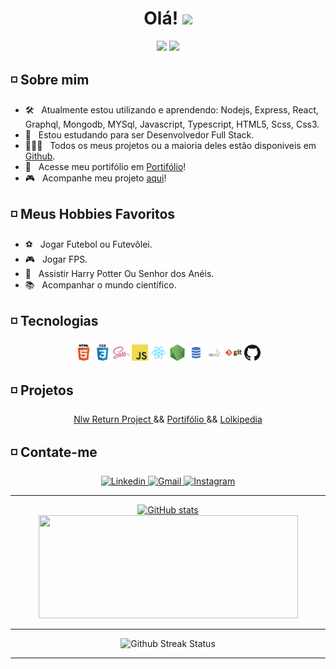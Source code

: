 <h1 align=center> Olá!
    <img src="https://raw.githubusercontent.com/kaueMarques/kaueMarques/master/hi.gif" width="30px">
</h1>

<div align=center>
    <img src="https://komarev.com/ghpvc/?username=Dants0&color=000000&style=flat-square&logo=github&labelColor=000000">
     <img src="https://img.shields.io/github/followers/Dants0?color=FEAF00&labelColor=000&style=flat-square&logo=github&label=Follow">
 </div>
 
## ◽ Sobre mim
- 🛠 &nbsp; Atualmente estou utilizando e aprendendo: Nodejs, Express, React, <br /> Graphql, Mongodb, MYSql, Javascript, Typescript, HTML5, Scss, Css3.
- 🚀 &nbsp; Estou estudando para ser Desenvolvedor Full Stack.
- 👨🏻‍💻 &nbsp; Todos os meus projetos ou a maioria deles estão disponiveis em [Github](https://github.com/Dants0?tab=repositories).
- 👾 &nbsp; Acesse meu portifólio em [Portifólio](https://dants0.github.io/portfolio-react/)!
- 🎮 &nbsp; Acompanhe meu projeto [aqui](https://lolkipedia.netlify.app)!

## ◽ Meus Hobbies Favoritos

- ⚽ &nbsp; Jogar Futebol ou Futevôlei.
- 🎮 &nbsp; Jogar FPS.
- 🍕 &nbsp; Assistir Harry Potter Ou Senhor dos Anéis.
- 📚 &nbsp; Acompanhar o mundo científico.


## ◽ Tecnologias

<div align="center">
<img alt="HTML5" width="26px" src="https://raw.githubusercontent.com/github/explore/80688e429a7d4ef2fca1e82350fe8e3517d3494d/topics/html/html.png" />
<img alt="CSS3" width="26px" src="https://raw.githubusercontent.com/github/explore/80688e429a7d4ef2fca1e82350fe8e3517d3494d/topics/css/css.png" />
<img alt="Sass" width="26px" src="https://raw.githubusercontent.com/github/explore/80688e429a7d4ef2fca1e82350fe8e3517d3494d/topics/sass/sass.png" />
<img alt="JavaScript" width="26px" src="https://raw.githubusercontent.com/github/explore/80688e429a7d4ef2fca1e82350fe8e3517d3494d/topics/javascript/javascript.png" />
<img alt="React" width="26px" src="https://raw.githubusercontent.com/github/explore/80688e429a7d4ef2fca1e82350fe8e3517d3494d/topics/react/react.png" />
<img alt="Node.js" width="26px" src="https://raw.githubusercontent.com/github/explore/80688e429a7d4ef2fca1e82350fe8e3517d3494d/topics/nodejs/nodejs.png"/>
<img alt="SQL" width="26px" src="https://raw.githubusercontent.com/github/explore/80688e429a7d4ef2fca1e82350fe8e3517d3494d/topics/sql/sql.png" />
<img alt="MySQL" width="26px" src="https://raw.githubusercontent.com/github/explore/80688e429a7d4ef2fca1e82350fe8e3517d3494d/topics/mysql/mysql.png" />
<img alt="Git" width="26px" src="https://raw.githubusercontent.com/github/explore/80688e429a7d4ef2fca1e82350fe8e3517d3494d/topics/git/git.png" />
<img alt="GitHub" width="26px" src="https://raw.githubusercontent.com/github/explore/78df643247d429f6cc873026c0622819ad797942/topics/github/github.png" />
</div>

## ◽ Projetos

<div align="center">
<a href="https://github.com/Dants0/nlw-return">
    Nlw Return Project
</a>
&&
<a href="https://github.com/Dants0/portfolio-react">
    Portifólio
</a>
&&
<a href="https://github.com/Dants0/Lol_Champions">
    Lolkipedia
</a>
</div>


## ◽ Contate-me

<div width="100" align=center>
    <a href="https://www.linkedin.com/in/guilherme-góes-8b72531b0/">
    <img  alt="Linkedin" src="https://shields.io/badge/LINKEDIN-0A66C2?logo=linkedin&style=for-the-badge"/>
</a>
<a href="mailto:guilhermedantasgoes@gmail">
    <img widh=100px  alt="Gmail"src="https://shields.io/badge/GMAIL-F5F5F5?logo=gmail&style=for-the-badge"/>
</a>
<a href="https://instagram.com/dantas_44"> <img  alt="Instagram" src="https://shields.io/badge/INSTAGRAM-000000?logo=instagram&style=for-the-badge"</a>
    
</div>


---

<div align=center>
    <a href="https://github.com/Dants0" margin-right:'25'>
     <img height='165em' src="https://github-readme-stats.vercel.app/api?username=Dants0&show_icons=true&count_private=true&theme=vision-friendly-dark" alt="GitHub stats"/>
     </a>
    <a href="https://github.com/Dants0">
    <img  height='165em'  src="https://github-readme-stats.vercel.app/api/top-langs/?username=Dants0&hide=TeX&layout=compact&theme=vision-friendly-dark" width=415px>
    </a>
</div>

---

<div align=center>
<img src="http://github-readme-streak-stats.herokuapp.com?user=Dants0&theme=vision-friendly-dark" alt="Github Streak Status"/>
</div>

---
